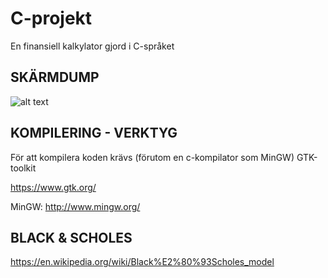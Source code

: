# C-projekt
En finansiell kalkylator gjord i C-språket

## SKÄRMDUMP

![alt text](http://fininfo.se/images_/misc/bs.jpg)

## KOMPILERING - VERKTYG

För att kompilera koden krävs (förutom en c-kompilator som MinGW) GTK-toolkit

https://www.gtk.org/

MinGW: http://www.mingw.org/

## BLACK & SCHOLES

https://en.wikipedia.org/wiki/Black%E2%80%93Scholes_model



